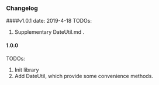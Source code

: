 ### Changelog

####v1.0.1
date: 2019-4-18
TODOs:
1. Supplementary DateUtil.md .

#### 1.0.0
TODOs:
1. Init library
2. Add DateUtil, which provide some convenience methods.